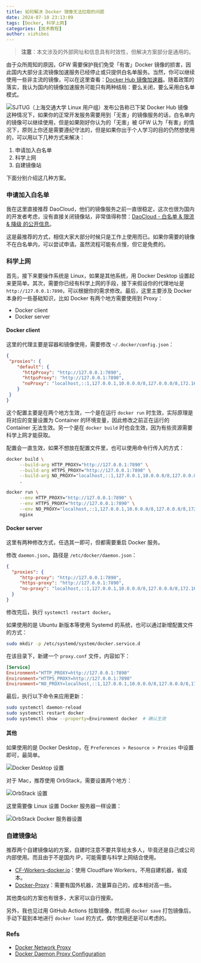 ```yaml
---
title: 如何解决 Docker 镜像无法拉取的问题
date: 2024-07-10 23:13:09
tags: [Docker, 科学上网]
categories: [技术教程]
author: xizhibei
---
```


> **注意**：本文涉及的外部网址和信息具有时效性，但解决方案部分是通用的。

由于众所周知的原因，GFW 需要保护我们免受「有害」Docker 镜像的损害，因此国内大部分主流镜像加速服务已经停止或只提供白名单服务。当然，你可以继续使用一些非主流的镜像，可以在这里查看：[Docker Hub 镜像加速器](https://gist.github.com/y0ngb1n/7e8f16af3242c7815e7ca2f0833d3ea6)。随着政策的落实，我认为国内的镜像加速服务可能只有两种结局：要么关闭，要么采用白名单模式。

<!-- more -->

![SJTUG（上海交通大学 Linux 用户组）发布公告称已下架 Docker Hub 镜像](media/17206003151822/17206114852710.jpg)
这种情况下，如果你的正常开发服务需要用到「无害」的镜像服务的话，白名单内的镜像可以继续使用，但是如果刚好你认为的「无害」被 GFW 认为「有害」的情况下，原则上你还是需要遵纪守法的，但是如果你出于个人学习的目的仍然想使用的，可以用以下几种方式来解决：

1. 申请加入白名单
2. 科学上网
3. 自建镜像站

下面分别介绍这几种方案。

### 申请加入白名单


我在这里直接推荐 DaoCloud，他们的镜像服务之前一直很稳定，这次也很为国内的开发者考虑，没有直接关闭镜像站，非常值得称赞：[DaoCloud - 白名单 & 限流 & 降级 的公开信息](https://github.com/DaoCloud/public-image-mirror/issues/2328)。

这是最推荐的方式，相信大家大部分时候只是工作上使用而已。如果你需要的镜像不在白名单内，可以尝试申请。虽然流程可能有点慢，但它是免费的。

### 科学上网

首先，接下来要操作系统是 Linux，如果是其他系统，用 Docker Desktop 设置起来更简单。其次，需要你已经有科学上网的手段，接下来假设你的代理地址是 `http://127.0.0.1:7890`，可以根据你的需求修改。最后，这里主要涉及 Docker 本身的一些基础知识，比如 Docker 有两个地方需要使用到 Proxy：

- Docker client
- Docker server

#### Docker client

这里的代理主要是容器和镜像使用，需要修改 `~/.docker/config.json`：

```json
{
 "proxies": {
    "default": {
      "httpProxy": "http://127.0.0.1:7890",
      "httpsProxy": "http://127.0.0.1:7890",
      "noProxy": "localhost,::1,127.0.0.1,10.0.0.0/8,127.0.0.0/8,172.16.0.0/12,192.168.0.0/16"
    }
 }
}
```

这个配置主要是在两个地方生效，一个是在运行 `docker run` 时生效，实际原理是将对应的变量设置为 Container 的环境变量，因此修改之前正在运行的 Container 无法生效。另一个是在 `docker build` 时也会生效，因为有些资源需要科学上网才能获取。

配置会一直生效，如果不想放在配置文件里，也可以使用命令行传入的方式：

```bash
docker build \
     --build-arg HTTP_PROXY="http://127.0.0.1:7890" \
     --build-arg HTTPS_PROXY="http://127.0.0.1:7890" \
     --build-arg NO_PROXY="localhost,::1,127.0.0.1,10.0.0.0/8,127.0.0.0/8,172.16.0.0/12,192.168.0.0/16" \
     .
```

```bash
docker run \
     --env HTTP_PROXY="http://127.0.0.1:7890" \
     --env HTTPS_PROXY="http://127.0.0.1:7890" \
     --env NO_PROXY="localhost,::1,127.0.0.1,10.0.0.0/8,127.0.0.0/8,172.16.0.0/12,192.168.0.0/16" \
     nginx
```

#### Docker server

这里有两种修改方式，任选其一即可，但都需要重启 Docker 服务。

修改 `daemon.json`，路径是 `/etc/docker/daemon.json`：

```json
{
  "proxies": {
     "http-proxy": "http://127.0.0.1:7890",
     "https-proxy": "http://127.0.0.1:7890",
     "no-proxy": "localhost,::1,127.0.0.1,10.0.0.0/8,127.0.0.0/8,172.16.0.0/12,192.168.0.0/16"
  }
}
```

修改完后，执行 `systemctl restart docker`。

如果使用的是 Ubuntu 新版本等使用 Systemd 的系统，也可以通过新增配置文件的方式：

```bash
sudo mkdir -p /etc/systemd/system/docker.service.d
```

在该目录下，新建一个 `proxy.conf` 文件，内容如下：

```conf
[Service]
Environment="HTTP_PROXY=http://127.0.0.1:7890"
Environment="HTTPS_PROXY=http://127.0.0.1:7890"
Environment="NO_PROXY=localhost,::1,127.0.0.1,10.0.0.0/8,127.0.0.0/8,172.16.0.0/12,192.168.0.0/16"
```

最后，执行以下命令来应用更新：

```bash
sudo systemctl daemon-reload
sudo systemctl restart docker
sudo systemctl show --property=Environment docker  # 确认生效
```

#### 其他

如果使用的是 Docker Desktop，在 `Preferences > Resource > Proxies` 中设置即可，最简单。

![Docker Desktop 设置](media/17206003151822/17206115939639.jpg)

对于 Mac，推荐使用 OrbStack，需要设置两个地方：

![OrbStack 设置](media/17206003151822/17206101651927.jpg)

这里需要像 Linux 设置 Docker 服务器一样设置：

![OrbStack Docker 服务器设置](media/17206003151822/17206101466093.jpg)

### 自建镜像站

推荐两个自建镜像站的方案，自建时注意不要共享给太多人，毕竟还是自己或公司内部使用。而且由于不是国内 IP，可能需要与科学上网结合使用。

- [CF-Workers-docker.io](https://github.com/cmliu/CF-Workers-docker.io)：使用 Cloudflare Workers，不用自建机器，省成本。
- [Docker-Proxy](https://github.com/dqzboy/Docker-Proxy)：需要有国外机器，流量算自己的，成本相对高一些。

其他类似的方案也有很多，大家可以自行搜索。

另外，我也见过用 GitHub Actions 拉取镜像，然后用 `docker save` 打包镜像后，手动下载到本地进行 `docker load` 的方式，偶尔使用还是可以考虑的。

### Refs

- [Docker Network Proxy](https://docs.docker.com/network/proxy/)
- [Docker Daemon Proxy Configuration](https://docs.docker.com/config/daemon/proxy/)

